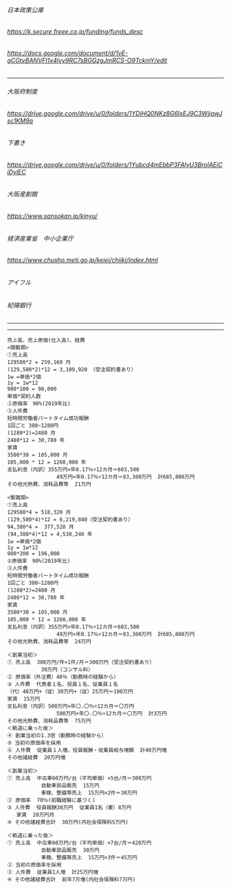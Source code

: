 ###### 日本政策公庫
###### https://k.secure.freee.co.jp/funding/funds_desc
###### https://docs.google.com/document/d/1vE-gCGtvBANVFI1x4Ivy9RC7sBGGzgJmRCS-O9TckmY/edit
---


###### 大阪府制度
###### https://drive.google.com/drive/u/0/folders/1YDiHQ0NKz8G6lxEJ9C3WjjqwJsc1KM9a

###### 下書き
###### https://drive.google.com/drive/u/0/folders/1Yubcd4mEbbP3FAlyU3BrolAEiCiDylEC

###### 大阪産創館
###### https://www.sansokan.jp/kinyu/

###### 経済産業省　中小企業庁
###### https://www.chusho.meti.go.jp/keiei/chiiki/index.html


###### アイフル
######

###### 紀陽銀行
######


######
######

######
######


---





---

```
売上高、売上原価(仕入高)、経費
<閑散期>
①売上高 
129580*2 = 259,160 月
(129,580*2)*12 = 3,109,920 （受注契約書あり）
1w =単価*2個
1y = 1w*12
980*100 = 98,000
単価*契約人数
②原価率　90%(2019年比)
➂人件費 
短時間労働者パートタイム成功報酬
1回ごと 380~1280円
(1280*2)=2480 月
2480*12 = 30,780 年
家賃
3500*30 = 105,000 月
105,000 * 12 = 1260,000 年
支払利息（内訳）355万円×年0.17％÷12カ月＝603,500
                49万円×年0.17％÷12カ月＝83,300万円  計685,800万円
その他光熱費、消耗品費等  21万円

<繁雑期>
①売上高 
129580*4 = 518,320 月
(129,580*4)*12 = 6,219,840（受注契約書あり）
94,380*4 =  377,520 月
(94,380*4)*12 = 4,530,240 年
1w =単価*2個
1y = 1w*12
980*200 = 196,000
②原価率　90%(2019年比)
➂人件費 
短時間労働者パートタイム成功報酬
1回ごと 380~1280円
(1280*2)=2480 月
2480*12 = 30,780 年
家賃
3500*30 = 105,000 月
105,000 * 12 = 1260,000 年
支払利息（内訳）355万円×年0.17％÷12カ月＝603,500
                49万円×年0.17％÷12カ月＝83,300万円  計685,800万円
その他光熱費、消耗品費等  24万円

```

```
＜創業当初＞
① 売上高  300万円/件×1件/月＝300万円（受注契約書あり）
           30万円（コンサル料）
② 原価率（外注費）40％（勤務時の経験から）
③ 人件費  代表者１名、役員１名、従業員１名
（代）40万円+（従）30万円+（従）25万円＝100万円
家賃  15万円
支払利息（内訳）500万円×年〇.〇％÷12カ月＝〇万円
                500万円×年〇.〇％÷12カ月＝〇万円  計3万円
その他光熱費、消耗品費等  75万円
＜軌道に乗った後＞
④ 創業当初の1.3倍（勤務時の経験から）
⑤ 当初の原価率を採用
⑥ 人件費  従業員１人増、役員報酬・従業員給与増額  計40万円増
その他諸経費  20万円増
```

```
＜創業当初＞
① 売上高  中古車60万円/台（平均単価）×5台/月＝300万円
           自動車部品販売  15万円
           車検、整備等売上  15万円×2件＝30万円
② 原価率  70％(前職経験に基づく)
③ 人件費  役員報酬30万円  従業員1名（妻）8万円
   家賃  20万円月
④ その他諸経費合計  30万円(内社会保険料5万円)

＜軌道に乗った後＞
① 売上高  中古車60万円/台（平均単価）×7台/月＝420万円
           自動車部品販売  30万円
           車検、整備等売上  15万円×3件＝45万円
② 当初の原価率を採用
③ 人件費  従業員1人増  計25万円増
④ その他諸経費合計  前年7万増(内社会保険料7万円)
```

```
```






